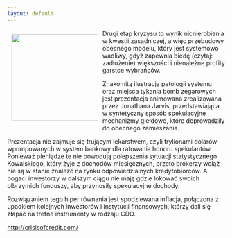 ```yaml
---
layout: default
---
```

<p><img src="{{site.baseurl}}\articles\pictures\465.wallstreet.jpg" align="left" style="margin: 10px 10px" width="200"><!--18-->
Drugi etap kryzysu to wynik nicnierobienia w kwestii zasadniczej, a więc przebudowy obecnego modelu, który jest systemowo wadliwy, gdyż zapewnia biedę (czytaj: zadłużenie) większości i nienależne profity garstce wybrańców.</p><p></p><p>Znakomitą ilustracją patologii systemu oraz miejsca tykania bomb zegarowych jest prezentacja animowana zrealizowana przez Jonathana Jarvis, przedstawiająca w syntetyczny sposób spekulacyjne mechanizmy giełdowe, które doprowadziły do obecnego zamieszania.</p><p></p><p>Prezentacja nie zajmuje się trującym lekarstwem, czyli trylionami dolarów wpompowanych w system bankowy dla ratowania honoru spekulantów. Ponieważ pieniądze te nie powodują polepszenia sytuacji statystycznego Kowalskiego, który żyje z dochodów miesięcznych, przeto brokerzy wciąż nie są w stanie znaleźć na rynku odpowiedzialnych kredytobiorców. A bogaci inwestorzy w dalszym ciągu nie mają gdzie lokować swoich olbrzymich funduszy, aby przynosiły spekulacyjne dochody.</p><p></p><p>Rozwiązaniem tego hiper równania jest spodziewana inflacja, połączona z upadkiem kolejnych inwestorów i instytucji finansowych, którzy dali się złapać na trefne instrumenty w rodzaju CDO.</p><p></p><p><a href="http://crisisofcredit.com/">http://crisisofcredit.com/</a></p><p></p>